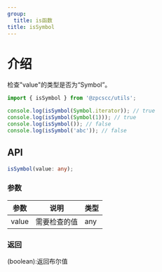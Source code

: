 ```yaml
---
group:
  title: is函数
title: isSymbol
---
```


# 介绍

检查"value"的类型是否为“Symbol”。

```js
import { isSymbol } from '@zpcscc/utils';

console.log(isSymbol(Symbol.iterator)); // true
console.log(isSymbol(Symbol(1))); // true
console.log(isSymbol()); // false
console.log(isSymbol('abc')); // false
```

## API

```typescript
isSymbol(value: any);
```

### 参数

| 参数  | 说明         | 类型 |
| ----- | ------------ | ---- |
| value | 需要检查的值 | any  |

### 返回

(boolean):返回布尔值
